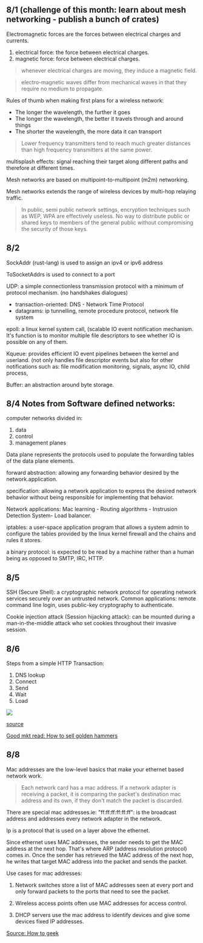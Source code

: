 8/1 (challenge of this month: learn about mesh networking - publish a bunch of crates)
--------

Electromagnetic forces are the forces between electrical charges and currents.

1. electrical force: the force between electrical charges.
2. magnetic force: force between electrical charges.

> whenever electrical charges are moving, they induce a magnetic field.

> electro-magnetic waves differ from mechanical waves in that they require no medium to propagate.

Rules of thumb when making first plans for a wireless network:

* The longer the wavelength, the further it goes
* The longer the wavelength, the better it travels through and around things
* The shorter the wavelength, the more data it can transport

> Lower frequency transmitters tend to reach much greater distances than high frequency transmitters at the same power.

multisplash effects: signal reaching their target along different paths and therefore at different times.

Mesh networks are based on multipoint-to-multipoint (m2m) networking.

Mesh networks extends the range of wireless devices by multi-hop relaying traffic.

> In public, semi public network settings, encryption techniques such as WEP, WPA are effectively useless. No way to distribute public or shared keys to members of the general public without compromising the security of those keys.

8/2
-----
SockAddr (rust-lang) is used to assign an ipv4 or ipv6 address

ToSocketAddrs is used to connect to a port

UDP: a simple connectionless transmission protocol with a minimum of protocol mechanism. (no handshakes dialogues)

* transaction-oriented: DNS - Network Time Protocol
* datagrams: ip tunnelling, remote procedure protocol, network file system

epoll: a linux kernel system call, (scalable IO event notification mechanism. It's function is to monitor multiple file descriptors to see whether IO is possible on any of them.

Kqueue: provides efficient IO event pipelines between the kernel and userland. (not only handles file descriptor events but also for other notifications such as: file modification monitoring, signals, async IO, child process,

Buffer: an abstraction around byte storage.

8/4 Notes from Software defined networks:
-----

computer networks divided in:

1. data
2. control
3. management planes

Data plane represents the protocols used to populate the forwarding tables of the data plane elements.

forward abstraction: allowing any forwarding behavior desired by the network.application.

specification: allowing a network application to express the desired network behavior without being responsible for implementing that behavior.

Network applications: Mac learning - Routing algorithms - Instrusion Detection System- Load balancer.

iptables: a user-space application program that allows a system admin to configure the tables provided by the linux kernel firewall and the chains and rules it stores.

a binary protocol: is expected to be read by a machine rather than a human being as opposed to SMTP, IRC, HTTP.

8/5
---

SSH (Secure Shell): a cryptographic network protocol for operating network services securely over an untrusted network. Common applications: remote command line login, uses public-key cryptography to authenticate.

Cookie injection attack (Session hijacking attack): can be mounted during a man-in-the-middle attack who set cookies throughout their invasive session.

8/6
-----
Steps from a simple HTTP Transaction:

1. DNS lookup
2. Connect
3. Send
4. Wait
5. Load

![](http://res.cloudinary.com/masteryoperation/image/upload/v1470511302/Screen_Shot_2016-08-06_at_3.21.16_PM_bdquvv.png)

[source](http://blog.catchpoint.com/2010/09/17/anatomyhttp/)

[Good mkt read: How to sell golden hammers](http://c2.com/cgi/wiki?HowToSellGoldenHammers)

8/8
--------
Mac addresses are the low-level basics that make your ethernet based network work.

> Each network card has a mac address. If a network adapter is receiving a packet, it is comparing the packet's destination mac address and its own, if they don't match the packet is discarded.

There are special mac addresses.ie: "ff:ff:ff:ff:ff:ff": is the broadcast address and addresses every network adapter in the network.

Ip is a protocol that is used on a layer above the ethernet.

Since ethernet uses MAC addresses, the sender needs to get the MAC address at the next hop. That's where ARP (address resolution protocol) comes in. Once the sender has retrieved the MAC address of the next hop, he writes that target MAC address into the packet and sends the packet.

Use cases for mac addresses:

1. Network switches store a list of MAC addresses seen at every port and only forward packets to the ports that need to see the packet.

2. Wireless access points often use MAC addresses for access control.

3. DHCP servers use the mac address to identify devices and give some devices fixed IP addresses.

[Source: How to geek](http://www.howtogeek.com/169540/what-exactly-is-a-mac-address-used-for/)
